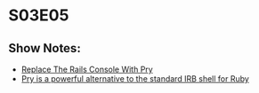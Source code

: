 # S03E05
## Show Notes:

* [Replace The Rails Console With Pry](http://www.dotnetguy.co.uk/post/2011/08/23/replace-the-rails-console-with-pry) 
* [Pry is a powerful alternative to the standard IRB shell for Ruby](http://pry.github.com/)


